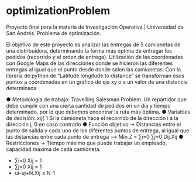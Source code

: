# optimizationProblem
Proyecto final para la materia de Investigación Operativa | Universidad de San Andrés. Problema de optimización.

El objetivo de este proyecto es analizar las entregas de 5 camionetas de una distribuidora, determinando la forma más óptima de entregar los pedidos (recorrido y el orden de entrega). Utilización de las coordenadas con Google Maps de las direcciones donde se hicieron las diferentes entregas al igual que el punto desde donde salen las camionetas. Con la librería de python de “Latitude longitude to distance” se transforman esos puntos a coordenadas en un gráfico de eje xy o a un valor de una distancia determinada

● Metodología de trabajo: Travelling Salesman Problem. Un repartidor que debe cumplir con una cierta cantidad de pedidos en un día y tiempo determinado, por lo que debemos encontrar la ruta más óptima.
● Variables de decisión: xij{ 1 Si la camioneta hace el recorrido de la dirección i a la dirección j, 0 en caso contrario
● Función objetivo → Distancias entre el punto de salida y cada uno de los diferentes puntos de entrega, al igual que las distancias entre cada punto de entrega --> Min Z = ∑i=0 ∑j=0 Dij.Xij 
● Restricciones → Tiempo máximo que puede trabajar un empleado, capacidad máxima de cada camioneta.
  * ∑i=0 Xij = 1
  * ∑j=0 Xij = 1
  * ui-uj+N.Xij ≤ N-1
